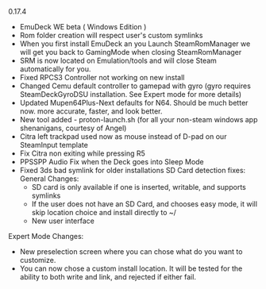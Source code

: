 0.17.4
- EmuDeck WE beta ( Windows Edition )
- Rom folder creation will respect user's custom symlinks
- When you first install EmuDeck an you Launch SteamRomManager we will get you back to GamingMode when closing SteamRomManager
- SRM is now located on Emulation/tools and will close Steam automatically for you.
- Fixed RPCS3 Controller not working on new install
- Changed Cemu default controller to gamepad with gyro (gyro requires SteamDeckGyroDSU installation. See Expert mode for more details)
- Updated Mupen64Plus-Next defaults for N64. Should be much better now. more accurate, faster, and look better.
- New tool added - proton-launch.sh (for all your non-steam windows app shenanigans, courtesy of Angel) 
- Citra left trackpad used now as mouse instead of D-pad on our SteamInput template
- Fix Citra non exiting while pressing R5
- PPSSPP Audio Fix when the Deck goes into Sleep Mode
- Fixed 3ds bad symlink for older installations
SD Card detection fixes:
General Changes:
   - SD card is only available if one is inserted, writable, and supports symlinks
   - If the user does not have an SD Card, and chooses easy mode, it will skip location choice and install directly to ~/
   - New user interface

Expert Mode Changes:
   - New preselection screen where you can chose what do you want to customize.
   - You can now chose a custom install location. It will be tested for the ability to both write and link, and 
      rejected if either fail.
